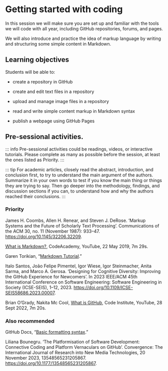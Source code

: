 # Getting started with coding

In this session we will make sure you are set up and familiar with the tools we will code with all year, including GitHub repositories, forums, and pages.

We will also introduce and practice the idea of markup language by writing and structuring some simple content in Markdown.

## Learning objectives

Students will be able to:

- create a repository in GitHub

- create and edit text files in a repository

- upload and manage image files in a repository

- read and write simple content markup in Markdown syntax

- publish a webpage using GitHub Pages

## Pre-sessional activities.

::: info
Pre-sessional activities could be readings, videos, or interactive tutorials. Please complete as many as possible before the session, at least the ones listed as Priority.
:::

::: tip
For academic articles, closely read the abstract, introduction, and conclusion first, to try to understand the main argument of the authors. Summarize it in your own words to test if you know the main thing or things they are trying to say. Then go deeper into the methodology, findings, and discussion sections if you can, to understand how and why the authors reached their conclusions.
:::

### Priority

James H. Coombs, Allen H. Renear, and Steven J. DeRose. ‘Markup Systems and the Future of Scholarly Text Processing’. Communications of the ACM 30, no. 11 (November 1987): 933–47. https://doi.org/10.1145/32206.32209. 

[What is Markdown?](https://youtu.be/f49LJV1i-_w), CodeAcademy, YouTube, 22 May 2019, 7m 29s.

Garen Torikian, “[Markdown Tutorial](https://www.markdowntutorial.com/).”

Italo Santos, João Felipe Pimentel, Igor Wiese, Igor Steinmacher, Anita Sarma, and Marco A. Gerosa. ‘Designing for Cognitive Diversity: Improving the GitHub Experience for Newcomers’. In 2023 IEEE/ACM 45th International Conference on Software Engineering: Software Engineering in Society (ICSE-SEIS), 1–12, 2023. https://doi.org/10.1109/ICSE-SEIS58686.2023.00007.

Brian O’Grady, Nakita Mc Cool, [What is GitHub](https://youtu.be/BUE2LaSzijM), Code Institute, YouTube, 28 Sept 2022, 7m 20s.

### Also recommended

GitHub Docs, “[Basic formatting
syntax](https://docs.github.com/en/get-started/writing-on-github/getting-started-with-writing-and-formatting-on-github/basic-writing-and-formatting-syntax).”

Liliana Bounegru. ‘The Platformisation of Software Development: Connective Coding and Platform Vernaculars on GitHub’. Convergence: The International Journal of Research into New Media Technologies, 20 November 2023, 13548565231205867. https://doi.org/10.1177/13548565231205867.
